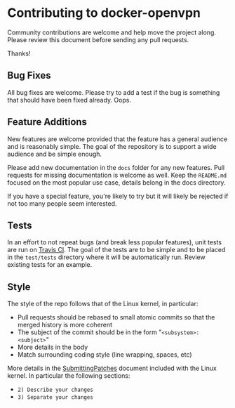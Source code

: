# Contributing to docker-openvpn

Community contributions are welcome and help move the project along. Please review this document before sending any pull requests.

Thanks!

## Bug Fixes

All bug fixes are welcome. Please try to add a test if the bug is something that should have been fixed already. Oops.

## Feature Additions

New features are welcome provided that the feature has a general audience and is reasonably simple. The goal of the repository is to support a wide audience and be simple enough.

Please add new documentation in the `docs` folder for any new features. Pull requests for missing documentation is welcome as well. Keep the `README.md` focused on the most popular use case, details belong in the docs directory.

If you have a special feature, you're likely to try but it will likely be rejected if not too many people seem interested.

## Tests

In an effort to not repeat bugs (and break less popular features), unit tests are run on [Travis CI](https://travis-ci.org/valuabletouch/docker-openvpn). The goal of the tests are to be simple and to be placed in the `test/tests` directory where it will be automatically run. Review existing tests for an example.

## Style

The style of the repo follows that of the Linux kernel, in particular:

* Pull requests should be rebased to small atomic commits so that the merged history is more coherent
* The subject of the commit should be in the form "`<subsystem>: <subject>`"
* More details in the body
* Match surrounding coding style (line wrapping, spaces, etc)

More details in the [SubmittingPatches](https://www.kernel.org/doc/html/latest/process/submitting-patches.html) document included with the Linux kernel. In particular the following sections:

* `2) Describe your changes`
* `3) Separate your changes`
